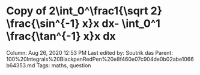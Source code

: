 # Copy of 2\int_0^\frac1{\sqrt 2} \frac{\sin^{-1} x}x dx- \int_0^1 \frac{\tan^{-1} x}x dx

Column: Aug 26, 2020 12:53 PM
Last edited by: Soutrik das
Parent: 100%20Integrals%20BlackpenRedPen%20e8f460e07c904de0b02abe1066b64353.md
Tags: maths, question